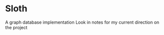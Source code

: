 Sloth
=============
A graph database implementation
Look in notes for my current direction on the project